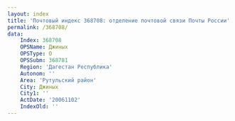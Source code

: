 ```yaml
---
layout: index
title: 'Почтовый индекс 368708: отделение почтовой связи Почты России'
permalink: /368708/
data:
    Index: 368708
    OPSName: Джиных
    OPSType: О
    OPSSubm: 368781
    Region: 'Дагестан Республика'
    Autonom: ''
    Area: 'Рутульский район'
    City: Джиных
    City1: ''
    ActDate: '20061102'
    IndexOld: ''
---
```

